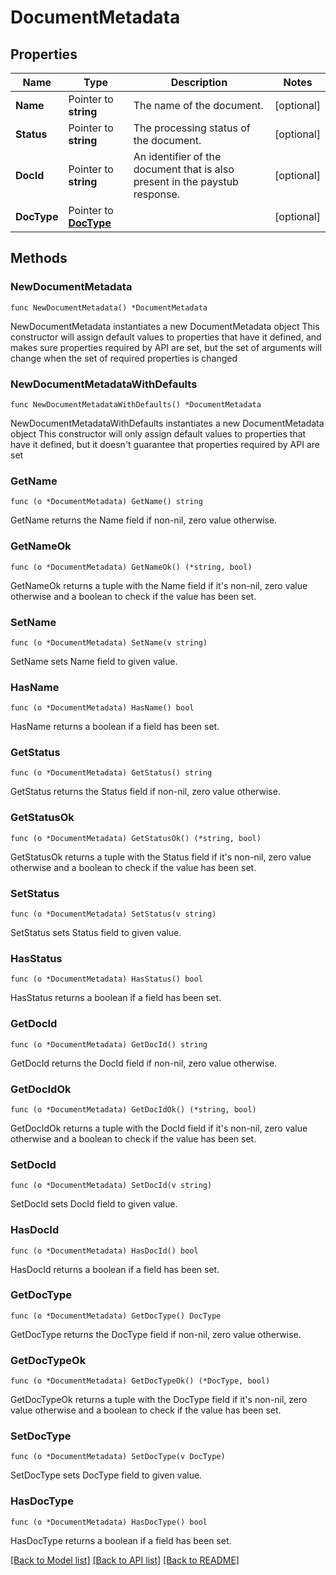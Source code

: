 # DocumentMetadata

## Properties

Name | Type | Description | Notes
------------ | ------------- | ------------- | -------------
**Name** | Pointer to **string** | The name of the document. | [optional] 
**Status** | Pointer to **string** | The processing status of the document. | [optional] 
**DocId** | Pointer to **string** | An identifier of the document that is also present in the paystub response. | [optional] 
**DocType** | Pointer to [**DocType**](DocType.md) |  | [optional] 

## Methods

### NewDocumentMetadata

`func NewDocumentMetadata() *DocumentMetadata`

NewDocumentMetadata instantiates a new DocumentMetadata object
This constructor will assign default values to properties that have it defined,
and makes sure properties required by API are set, but the set of arguments
will change when the set of required properties is changed

### NewDocumentMetadataWithDefaults

`func NewDocumentMetadataWithDefaults() *DocumentMetadata`

NewDocumentMetadataWithDefaults instantiates a new DocumentMetadata object
This constructor will only assign default values to properties that have it defined,
but it doesn't guarantee that properties required by API are set

### GetName

`func (o *DocumentMetadata) GetName() string`

GetName returns the Name field if non-nil, zero value otherwise.

### GetNameOk

`func (o *DocumentMetadata) GetNameOk() (*string, bool)`

GetNameOk returns a tuple with the Name field if it's non-nil, zero value otherwise
and a boolean to check if the value has been set.

### SetName

`func (o *DocumentMetadata) SetName(v string)`

SetName sets Name field to given value.

### HasName

`func (o *DocumentMetadata) HasName() bool`

HasName returns a boolean if a field has been set.

### GetStatus

`func (o *DocumentMetadata) GetStatus() string`

GetStatus returns the Status field if non-nil, zero value otherwise.

### GetStatusOk

`func (o *DocumentMetadata) GetStatusOk() (*string, bool)`

GetStatusOk returns a tuple with the Status field if it's non-nil, zero value otherwise
and a boolean to check if the value has been set.

### SetStatus

`func (o *DocumentMetadata) SetStatus(v string)`

SetStatus sets Status field to given value.

### HasStatus

`func (o *DocumentMetadata) HasStatus() bool`

HasStatus returns a boolean if a field has been set.

### GetDocId

`func (o *DocumentMetadata) GetDocId() string`

GetDocId returns the DocId field if non-nil, zero value otherwise.

### GetDocIdOk

`func (o *DocumentMetadata) GetDocIdOk() (*string, bool)`

GetDocIdOk returns a tuple with the DocId field if it's non-nil, zero value otherwise
and a boolean to check if the value has been set.

### SetDocId

`func (o *DocumentMetadata) SetDocId(v string)`

SetDocId sets DocId field to given value.

### HasDocId

`func (o *DocumentMetadata) HasDocId() bool`

HasDocId returns a boolean if a field has been set.

### GetDocType

`func (o *DocumentMetadata) GetDocType() DocType`

GetDocType returns the DocType field if non-nil, zero value otherwise.

### GetDocTypeOk

`func (o *DocumentMetadata) GetDocTypeOk() (*DocType, bool)`

GetDocTypeOk returns a tuple with the DocType field if it's non-nil, zero value otherwise
and a boolean to check if the value has been set.

### SetDocType

`func (o *DocumentMetadata) SetDocType(v DocType)`

SetDocType sets DocType field to given value.

### HasDocType

`func (o *DocumentMetadata) HasDocType() bool`

HasDocType returns a boolean if a field has been set.


[[Back to Model list]](../README.md#documentation-for-models) [[Back to API list]](../README.md#documentation-for-api-endpoints) [[Back to README]](../README.md)


